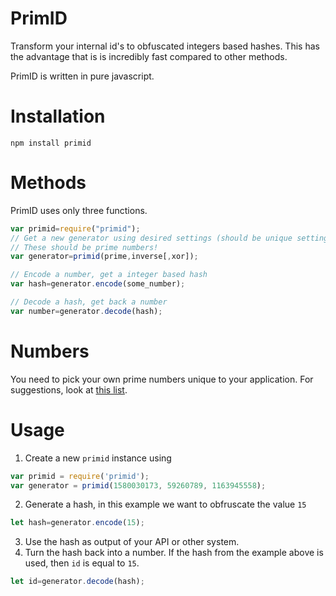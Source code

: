 # PrimID
Transform your internal id's to obfuscated integers based hashes.
This has the advantage that is is incredibly fast compared to other methods.

PrimID is written in pure javascript.

# Installation
`npm install primid`

# Methods
PrimID uses only three functions.
```javascript
var primid=require("primid");
// Get a new generator using desired settings (should be unique settings per application).
// These should be prime numbers!
var generator=primid(prime,inverse[,xor]);

// Encode a number, get a integer based hash
var hash=generator.encode(some_number);

// Decode a hash, get back a number
var number=generator.decode(hash);
```

# Numbers
You need to pick your own prime numbers unique to your application. For suggestions, look at [this list](http://primes.utm.edu/lists/small/millions/).

# Usage
1. Create a new `primid` instance using
```javascript
var primid = require('primid');
var generator = primid(1580030173, 59260789, 1163945558);
```
2. Generate a hash, in this example we want to obfruscate the value `15`
```javascript
let hash=generator.encode(15);
```
3. Use the hash as output of your API or other system.
4. Turn the hash back into a number. If the hash from the example above is used, then `id` is equal to `15`.
```javascript
let id=generator.decode(hash);
```
